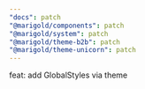 ```yaml
---
"docs": patch
"@marigold/components": patch
"@marigold/system": patch
"@marigold/theme-b2b": patch
"@marigold/theme-unicorn": patch
---
```


feat: add GlobalStyles via theme
